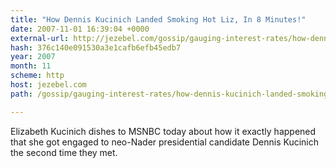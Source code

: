 ```yaml
---
title: "How Dennis Kucinich Landed Smoking Hot Liz, In 8 Minutes!"
date: 2007-11-01 16:39:04 +0000
external-url: http://jezebel.com/gossip/gauging-interest-rates/how-dennis-kucinich-landed-smoking-hot-liz-in-8-minutes-317463.php
hash: 376c140e091530a3e1cafb6efb45edb7
year: 2007
month: 11
scheme: http
host: jezebel.com
path: /gossip/gauging-interest-rates/how-dennis-kucinich-landed-smoking-hot-liz-in-8-minutes-317463.php

---
```


Elizabeth Kucinich dishes to MSNBC today about how it exactly happened that she got engaged to neo-Nader presidential candidate Dennis Kucinich the second time they met.

